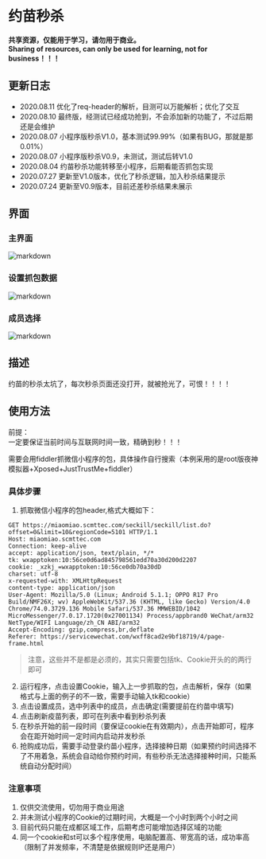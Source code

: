 # 约苗秒杀 
**共享资源，仅能用于学习，请勿用于商业。**  
**Sharing of resources, can only be used for learning, not for business！！！**
## 更新日志
- 2020.08.11 优化了req-header的解析，目测可以万能解析；优化了交互
- 2020.08.10 最终版，经测试已经成功抢到，不会添加新的功能了，不过后期还是会维护
- 2020.08.07 小程序版秒杀V1.0，基本测试99.99%（如果有BUG，那就是那0.01%）
- 2020.08.07 小程序版秒杀V0.9，未测试，测试后转V1.0
- 2020.08.04 约苗秒杀功能转移至小程序，后期看能否抓包实现
- 2020.07.27 更新至V1.0版本，优化了秒杀逻辑，加入秒杀结果提示
- 2020.07.24 更新至V0.9版本，目前还差秒杀结果未展示
## 界面
### 主界面
![markdown](https://raw.githubusercontent.com/lyrric/seckill/master/images/main.jpg "主界面图")
### 设置抓包数据
![markdown](https://raw.githubusercontent.com/lyrric/seckill/master/images/header.jpg "设置抓包数据")
### 成员选择
![markdown](https://raw.githubusercontent.com/lyrric/seckill/master/images/mamber.jpg "成员选择")

## 描述

约苗的秒杀太坑了，每次秒杀页面还没打开，就被抢光了，可恨！！！！

## 使用方法
前提：  
一定要保证当前时间与互联网时间一致，精确到秒！！！

需要会用fiddler抓微信小程序的包，具体操作自行搜索（本例采用的是root版夜神模拟器+Xposed+JustTrustMe+fiddler）  


### 具体步骤
1. 抓取微信小程序的包header,格式大概如下：
```
GET https://miaomiao.scmttec.com/seckill/seckill/list.do?offset=0&limit=10&regionCode=5101 HTTP/1.1
Host: miaomiao.scmttec.com
Connection: keep-alive
accept: application/json, text/plain, */*
tk: wxapptoken:10:56ce0d6ad845798561edd70a30d200d2207
cookie: _xzkj_=wxapptoken:10:56ce0db70a30dD
charset: utf-8
x-requested-with: XMLHttpRequest
content-type: application/json
User-Agent: Mozilla/5.0 (Linux; Android 5.1.1; OPPO R17 Pro Build/NMF26X; wv) AppleWebKit/537.36 (KHTML, like Gecko) Version/4.0 Chrome/74.0.3729.136 Mobile Safari/537.36 MMWEBID/1042 MicroMessenger/7.0.17.1720(0x27001134) Process/appbrand0 WeChat/arm32 NetType/WIFI Language/zh_CN ABI/arm32
Accept-Encoding: gzip,compress,br,deflate
Referer: https://servicewechat.com/wxff8cad2e9bf18719/4/page-frame.html
```
> 注意，这些并不是都是必须的，其实只需要包括tk、Cookie开头的的两行即可

2. 运行程序，点击设置Cookie，输入上一步抓取的包，点击解析，保存（如果格式与上面的例子的不一致，需要手动输入tk和cookie）
3. 点击设置成员，选中列表中的成员，点击确定(需要提前在约苗中填写)
4. 点击刷新疫苗列表，即可在列表中看到秒杀列表
5. 在秒杀开始的前一段时间（要保证cookie在有效期内），点击开始即可，程序会在距开始时间一定时间内启动并发秒杀
6. 抢购成功后，需要手动登录约苗小程序，选择接种日期（如果预约时间选择不了不用着急，系统会自动给你预约时间，有些秒杀无法选择接种时间，只能系统自动分配时间）

### 注意事项

1. 仅供交流使用，切勿用于商业用途
2. 并未测试小程序的Cookie的过期时间，大概是一个小时到两个小时之间
3. 目前代码只能在成都区域工作，后期考虑可能增加选择区域的功能
4. 同一个cookie和st可以多个程序使用，电脑配置高、带宽高的话，成功率高（限制了并发频率，不清楚是依据规则IP还是用户）

